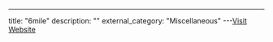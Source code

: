 ---
title: "6mile"
description: ""
external_category: "Miscellaneous"
---[Visit Website](https://github.com/6mile)

